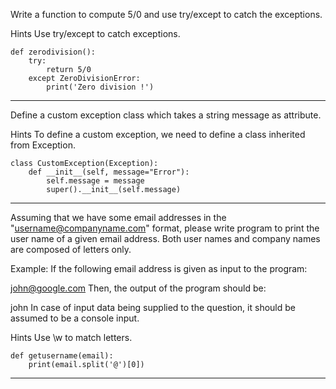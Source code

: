 
Write a function to compute 5/0 and use try/except to catch the exceptions.

Hints
Use try/except to catch exceptions.

```
def zerodivision():
    try:
        return 5/0
    except ZeroDivisionError:
        print('Zero division !')
```
---

Define a custom exception class which takes a string message as attribute.

Hints
To define a custom exception, we need to define a class inherited from Exception.

```
class CustomException(Exception):
    def __init__(self, message="Error"):
        self.message = message
        super().__init__(self.message)

```

---

Assuming that we have some email addresses in the "username@companyname.com" format, please write program to print the user name of a given email address. Both user names and company names are composed of letters only.

Example: If the following email address is given as input to the program:

john@google.com
Then, the output of the program should be:

john
In case of input data being supplied to the question, it should be assumed to be a console input.

Hints
Use \w to match letters.

```
def getusername(email):
    print(email.split('@')[0])
``` 

---
